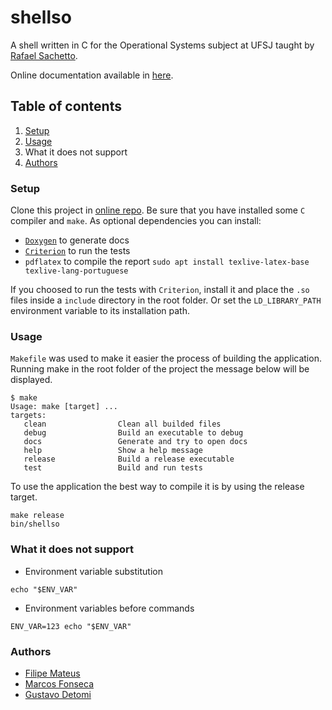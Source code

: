 # shellso

A shell written in C for the Operational Systems subject at UFSJ taught by
[Rafael Sachetto](https://github.com/rsachetto/).

Online documentation available in [here](https://marcosfons.github.io/shellso).


## Table of contents

1. [Setup](#Setup)
2. [Usage](#Usage)
3. What it does not support
5. [Authors](#Authors)



### Setup

Clone this project in [online repo](https://github.com/marcosfons/shellso).
Be sure that you have installed some `C` compiler and `make`. As optional
dependencies you can install:
- [`Doxygen`](https://www.doxygen.nl/manual/install.html) to generate docs
- [`Criterion`](https://criterion.readthedocs.io/en/master/setup.html) to run
	the tests
- `pdflatex` to compile the report `sudo apt install texlive-latex-base texlive-lang-portuguese`

If you choosed to run the tests with `Criterion`, install it and place the `.so`
files inside a `include` directory in the root folder. Or set the
`LD_LIBRARY_PATH` environment variable to its installation path.

### Usage

`Makefile` was used to make it easier the process of building the application.
Running make in the root folder of the project the message below will be
displayed.

```console
$ make
Usage: make [target] ...
targets:
   clean                Clean all builded files
   debug                Build an executable to debug
   docs                 Generate and try to open docs
   help                 Show a help message
   release              Build a release executable
   test                 Build and run tests
```

To use the application the best way to compile it is by using the release
target.

```shell
make release
bin/shellso
```


### What it does not support

- Environment variable substitution
```shell
echo "$ENV_VAR"
```

- Environment variables before commands 
```shell
ENV_VAR=123 echo "$ENV_VAR"
```



### Authors

- [Filipe Mateus](https://github.com/fm4teus)
- [Marcos Fonseca](https://github.com/marcosfons)
- [Gustavo Detomi](https://github.com/Gudetomi)

